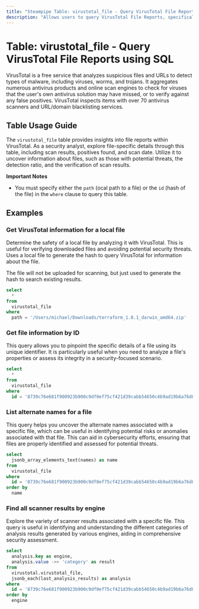 ```yaml
---
title: "Steampipe Table: virustotal_file - Query VirusTotal File Reports using SQL"
description: "Allows users to query VirusTotal File Reports, specifically the detailed file scan reports, providing insights into file's safety information."
---
```


# Table: virustotal_file - Query VirusTotal File Reports using SQL

VirusTotal is a free service that analyzes suspicious files and URLs to detect types of malware, including viruses, worms, and trojans. It aggregates numerous antivirus products and online scan engines to check for viruses that the user's own antivirus solution may have missed, or to verify against any false positives. VirusTotal inspects items with over 70 antivirus scanners and URL/domain blacklisting services.

## Table Usage Guide

The `virustotal_file` table provides insights into file reports within VirusTotal. As a security analyst, explore file-specific details through this table, including scan results, positives found, and scan date. Utilize it to uncover information about files, such as those with potential threats, the detection ratio, and the verification of scan results.

**Important Notes**
- You must specify either the `path` (ocal path to a file) or the `id` (hash of the file) in the `where` clause to query this table.

## Examples

### Get VirusTotal information for a local file
Determine the safety of a local file by analyzing it with VirusTotal. This is useful for verifying downloaded files and avoiding potential security threats.
Uses a local file to generate the hash to query VirusTotal for information
about the file.

The file will not be uploaded for scanning, but just used to generate the hash
to search existing results.


```sql
select
  *
from
  virustotal_file
where
  path = '/Users/michael/Downloads/terraform_1.0.1_darwin_amd64.zip'
```

### Get file information by ID
This query allows you to pinpoint the specific details of a file using its unique identifier. It is particularly useful when you need to analyze a file's properties or assess its integrity in a security-focused scenario.

```sql
select
  *
from
  virustotal_file
where
  id = '8739c76e681f900923b900c9df0ef75cf421d39cabb54650c4b9ad19b6a76d85'
```

### List alternate names for a file
This query helps you uncover the alternate names associated with a specific file, which can be useful in identifying potential risks or anomalies associated with that file. This can aid in cybersecurity efforts, ensuring that files are properly identified and assessed for potential threats.

```sql
select
  jsonb_array_elements_text(names) as name
from
  virustotal_file
where
  id = '8739c76e681f900923b900c9df0ef75cf421d39cabb54650c4b9ad19b6a76d85'
order by
  name
```

### Find all scanner results by engine
Explore the variety of scanner results associated with a specific file. This query is useful in identifying and understanding the different categories of analysis results generated by various engines, aiding in comprehensive security assessment.

```sql
select
  analysis.key as engine,
  analysis.value ->> 'category' as result
from
  virustotal.virustotal_file,
  jsonb_each(last_analysis_results) as analysis
where
  id = '8739c76e681f900923b900c9df0ef75cf421d39cabb54650c4b9ad19b6a76d85'
order by
  engine
```